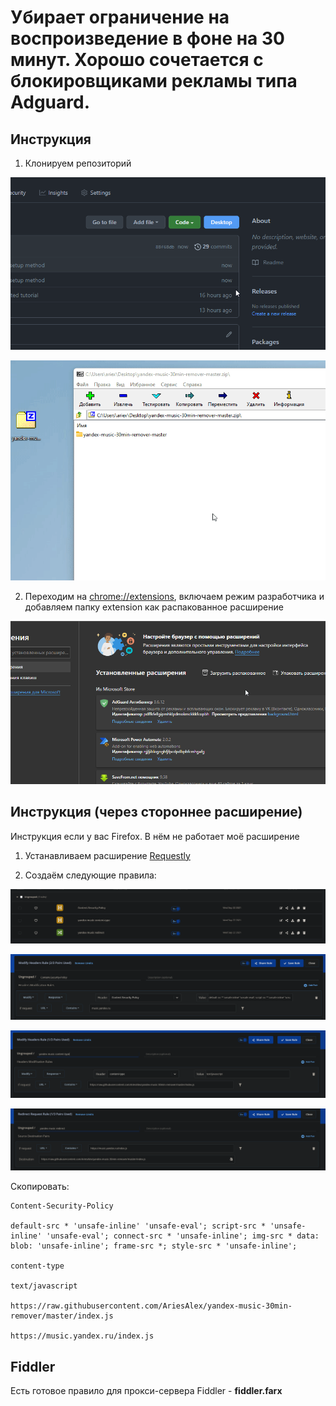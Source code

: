 # Убирает ограничение на воспроизведение в фоне на 30 минут. Хорошо сочетается с блокировщиками рекламы типа Adguard.

## Инструкция
1. Клонируем репозиторий
  
![](tutorial/1.gif)
  
![](tutorial/2.gif)
  
2. Переходим на [chrome://extensions](chrome://extensions), включаем режим разработчика и добавляем папку extension как распакованное расширение
  
![](tutorial/3.gif)

## Инструкция (через стороннее расширение)
Инструкция если у вас Firefox. В нём не работает моё расширение
  
1. Устанавливаем расширение [Requestly](https://chrome.google.com/webstore/detail/requestly-redirect-url-mo/mdnleldcmiljblolnjhpnblkcekpdkpa)
  

2. Создаём следующие правила:
  
![](tutorial/old/1.png)
  
![](tutorial/old/2.png)
  
![](tutorial/old/3.png)
  
![](tutorial/old/4.png)
  
Скопировать:
```
Content-Security-Policy

default-src * 'unsafe-inline' 'unsafe-eval'; script-src * 'unsafe-inline' 'unsafe-eval'; connect-src * 'unsafe-inline'; img-src * data: blob: 'unsafe-inline'; frame-src *; style-src * 'unsafe-inline';

content-type

text/javascript

https://raw.githubusercontent.com/AriesAlex/yandex-music-30min-remover/master/index.js

https://music.yandex.ru/index.js
```
## Fiddler
Есть готовое правило для прокси-сервера Fiddler - **fiddler.farx**